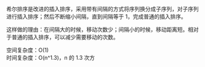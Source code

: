 希尔排序是改进的插入排序，采用带有间隔的方式将序列换分成子序列，对子序列进行插入排序；然后不断缩小间隔，直到间隔等于 1，完成普通的插入排序。  
  
这样做的理由：在间隔大的时候，移动次数少；间隔小的时候，移动距离短。相对于普通的插入排序，可以减少需要移动的次数。  
  
空间复杂度：O(1)  
时间复杂度：O(n^1.3)，n 的 1.3 次方  